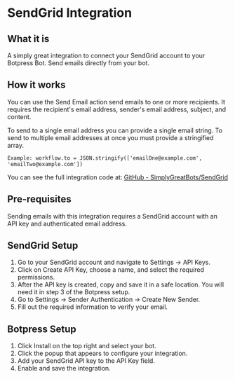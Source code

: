 # SendGrid Integration

## What it is

A simply great integration to connect your SendGrid account to your Botpress Bot. Send emails directly from your bot.

## How it works

You can use the Send Email action send emails to one or more recipients. It requires the recipient's email address, sender's email address, subject, and content.

To send to a single email address you can provide a single email string.
To send to multiple email addresses at once you must provide a stringified array.

`Example: workflow.to = JSON.stringify(['emailOne@example.com', 'emailTwo@example.com'])`


You can see the full integration code at: [GitHub - SimplyGreatBots/SendGrid](https://github.com/SimplyGreatBots/SendGrid)

## Pre-requisites

Sending emails with this integration requires a SendGrid account with an API key and authenticated email address.

## SendGrid Setup

1. Go to your SendGrid account and navigate to Settings -> API Keys.
2. Click on Create API Key, choose a name, and select the required permissions.
3. After the API key is created, copy and save it in a safe location. You will need it in step 3 of the Botpress setup.
4. Go to Settings -> Sender Authentication -> Create New Sender.
5. Fill out the required information to verify your email. 

## Botpress Setup

1. Click Install on the top right and select your bot.
2. Click the popup that appears to configure your integration.
3. Add your SendGrid API key to the API Key field.
4. Enable and save the integration.
